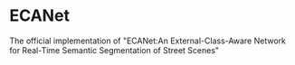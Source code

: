 # ECANet
The official implementation of "ECANet:An External-Class-Aware Network for Real-Time Semantic Segmentation of Street Scenes"
